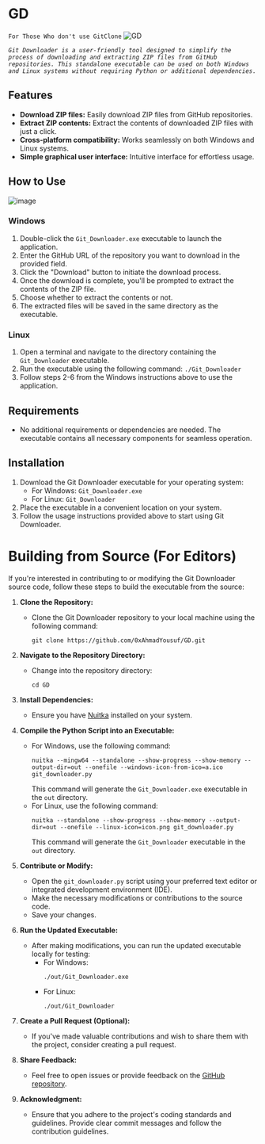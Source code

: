 # GD
`For Those Who don't use GitClone`
![GD](https://github.com/0xAhmadYousuf/GD/assets/139548576/ff0d78ea-5804-45cc-9c57-f417a28c21e8)

*`Git Downloader is a user-friendly tool designed to simplify the process of downloading and extracting ZIP files from GitHub repositories. This standalone executable can be used on both Windows and Linux systems without requiring Python or additional dependencies.`*

## Features

- **Download ZIP files:** Easily download ZIP files from GitHub repositories.
- **Extract ZIP contents:** Extract the contents of downloaded ZIP files with just a click.
- **Cross-platform compatibility:** Works seamlessly on both Windows and Linux systems.
- **Simple graphical user interface:** Intuitive interface for effortless usage.

## How to Use

![image](https://github.com/0xAhmadYousuf/GD/assets/139548576/1ca378ac-3d86-480f-858f-771ee23d130c)
### Windows

1. Double-click the `Git_Downloader.exe` executable to launch the application.
2. Enter the GitHub URL of the repository you want to download in the provided field.
3. Click the "Download" button to initiate the download process.
4. Once the download is complete, you'll be prompted to extract the contents of the ZIP file.
5. Choose whether to extract the contents or not.
6. The extracted files will be saved in the same directory as the executable.

### Linux

1. Open a terminal and navigate to the directory containing the `Git_Downloader` executable.
2. Run the executable using the following command: `./Git_Downloader`
3. Follow steps 2-6 from the Windows instructions above to use the application.

## Requirements

- No additional requirements or dependencies are needed. The executable contains all necessary components for seamless operation.

## Installation

1. Download the Git Downloader executable for your operating system:
   - For Windows: `Git_Downloader.exe`
   - For Linux: `Git_Downloader`
2. Place the executable in a convenient location on your system.
3. Follow the usage instructions provided above to start using Git Downloader.












# Building from Source (For Editors)

If you're interested in contributing to or modifying the Git Downloader source code, follow these steps to build the executable from the source:

1. **Clone the Repository:**
   - Clone the Git Downloader repository to your local machine using the following command:
     ```
     git clone https://github.com/0xAhmadYousuf/GD.git
     ```

2. **Navigate to the Repository Directory:**
   - Change into the repository directory:
     ```
     cd GD
     ```

3. **Install Dependencies:**
   - Ensure you have [Nuitka](https://nuitka.net/) installed on your system.

4. **Compile the Python Script into an Executable:**
   - For Windows, use the following command:
     ```
     nuitka --mingw64 --standalone --show-progress --show-memory --output-dir=out --onefile --windows-icon-from-ico=a.ico git_downloader.py
     ```
     This command will generate the `Git_Downloader.exe` executable in the `out` directory.
   - For Linux, use the following command:
     ```
     nuitka --standalone --show-progress --show-memory --output-dir=out --onefile --linux-icon=icon.png git_downloader.py
     ```
     This command will generate the `Git_Downloader` executable in the `out` directory.

5. **Contribute or Modify:**
   - Open the `git_downloader.py` script using your preferred text editor or integrated development environment (IDE).
   - Make the necessary modifications or contributions to the source code.
   - Save your changes.

6. **Run the Updated Executable:**
   - After making modifications, you can run the updated executable locally for testing:
     - For Windows:
       ```
       ./out/Git_Downloader.exe
       ```
     - For Linux:
       ```
       ./out/Git_Downloader
       ```

7. **Create a Pull Request (Optional):**
   - If you've made valuable contributions and wish to share them with the project, consider creating a pull request.

8. **Share Feedback:**
   - Feel free to open issues or provide feedback on the [GitHub repository](https://github.com/0xAhmadYousuf/GD).

9. **Acknowledgment:**
   - Ensure that you adhere to the project's coding standards and guidelines. Provide clear commit messages and follow the contribution guidelines.
